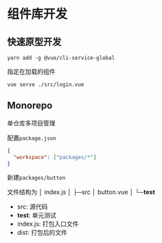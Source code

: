 # 组件库开发

## 快速原型开发

`yarn add -g @vue/cli-service-global`

指定在加载的组件

`vue serve ./src/login.vue`

## Monorepo

单仓库多项目管理

配置`package.json`

```json
{
  "workspace": ["packages/*"]
}
```

新建`packages/button`

文件结构为
│  index.js
│
├─src
│      button.vue
│
└─__test__

- src: 源代码
- __test__: 单元测试
- index.js: 打包入口文件
- dist: 打包后的文件
